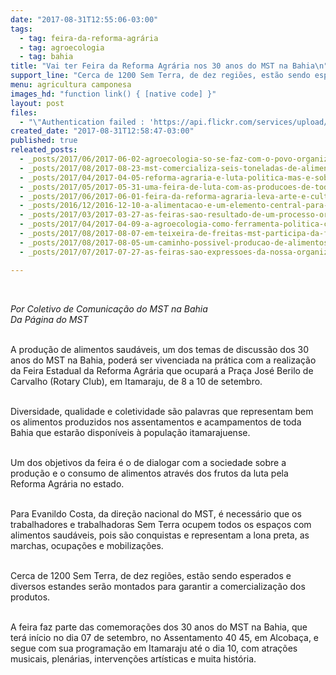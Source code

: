 ```yaml
---
date: "2017-08-31T12:55:06-03:00"
tags:
  - tag: feira-da-reforma-agrária
  - tag: agroecologia
  - tag: bahia
title: "Vai ter Feira da Reforma Agrária nos 30 anos do MST na Bahia\n"
support_line: "Cerca de 1200 Sem Terra, de dez regiões, estão sendo esperados e diversos estandes serão montados para garantir a comercialização dos produtos.\n"
menu: agricultura camponesa
images_hd: "function link() { [native code] }"
layout: post
files:
  - "\"Authentication failed : 'https://api.flickr.com/services/upload/' - Filetype was not recognised\""
created_date: "2017-08-31T12:58:47-03:00"
published: true
releated_posts:
  - _posts/2017/06/2017-06-02-agroecologia-so-se-faz-com-o-povo-organizado.md
  - _posts/2017/08/2017-08-23-mst-comercializa-seis-toneladas-de-alimentos-em-itaberaba-na-chapada-diamantina.md
  - _posts/2017/04/2017-04-05-reforma-agraria-e-luta-politica-mas-e-sobretudo-e-a-realizacao-da-vida-do-sonho-e-do-alimento.md
  - _posts/2017/05/2017-05-31-uma-feira-de-luta-com-as-producoes-de-toda-bahia.md
  - _posts/2017/06/2017-06-01-feira-da-reforma-agraria-leva-arte-e-cultura-para-o-centro-de-salvador.md
  - _posts/2016/12/2016-12-10-a-alimentacao-e-um-elemento-central-para-integracao-do-campo-e-cidade-afirma-dirigente.md
  - _posts/2017/03/2017-03-27-as-feiras-sao-resultado-de-um-processo-organizativo-do-mst-e-um-traco-muito-forte-da-cultura-do-nosso-povo.md
  - _posts/2017/04/2017-04-09-a-agroecologia-como-ferramenta-politica-contra-o-agronegocio.md
  - _posts/2017/08/2017-08-07-em-teixeira-de-freitas-mst-participa-da-feira-de-produtos-organicos.md
  - _posts/2017/08/2017-08-05-um-caminho-possivel-producao-de-alimentos-saudaveis-e-preservacao-ambiental.md
  - _posts/2017/07/2017-07-27-as-feiras-sao-expressoes-da-nossa-organizacao-e-resistencia-afirma-dirigente-sem-terra.md

---
```

<p>&nbsp;</p>

<p><em>Por Coletivo de Comunica&ccedil;&atilde;o do MST na Bahia<br />
Da P&aacute;gina do MST</em></p>

<p><br />
A produ&ccedil;&atilde;o de alimentos saud&aacute;veis, um dos temas de discuss&atilde;o dos 30 anos do MST na Bahia, poder&aacute; ser vivenciada na pr&aacute;tica com a realiza&ccedil;&atilde;o da Feira Estadual da Reforma Agr&aacute;ria que ocupar&aacute; a Pra&ccedil;a Jos&eacute; Berilo de Carvalho (Rotary Club), em Itamaraju, de 8 a 10 de setembro.</p>

<p><br />
Diversidade, qualidade e coletividade s&atilde;o palavras que representam bem os alimentos produzidos nos assentamentos e acampamentos de toda Bahia que estar&atilde;o dispon&iacute;veis &agrave; popula&ccedil;&atilde;o itamarajuense.</p>

<p><br />
Um dos objetivos da feira &eacute; o de dialogar com a sociedade sobre a produ&ccedil;&atilde;o e o consumo de alimentos atrav&eacute;s dos frutos da luta pela Reforma Agr&aacute;ria no estado.</p>

<p><br />
Para Evanildo Costa, da dire&ccedil;&atilde;o nacional do MST, &eacute; necess&aacute;rio que os trabalhadores e trabalhadoras Sem Terra ocupem todos os espa&ccedil;os com alimentos saud&aacute;veis, pois s&atilde;o conquistas e representam a lona preta, as marchas, ocupa&ccedil;&otilde;es e mobiliza&ccedil;&otilde;es.</p>

<p><br />
Cerca de 1200 Sem Terra, de dez regi&otilde;es, est&atilde;o sendo esperados e diversos estandes ser&atilde;o montados para garantir a comercializa&ccedil;&atilde;o dos produtos.</p>

<p><br />
A feira faz parte das comemora&ccedil;&otilde;es dos 30 anos do MST na Bahia, que ter&aacute; in&iacute;cio no dia 07 de setembro, no Assentamento 40 45, em Alcoba&ccedil;a, e segue com sua programa&ccedil;&atilde;o em Itamaraju at&eacute; o dia 10, com atra&ccedil;&otilde;es musicais, plen&aacute;rias, interven&ccedil;&otilde;es art&iacute;sticas e muita hist&oacute;ria.</p>
